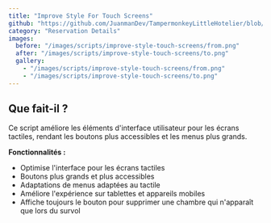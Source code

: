 ```yaml
---
title: "Improve Style For Touch Screens"
github: "https://github.com/JuanmanDev/TampermonkeyLittleHotelier/blob/main/frontdesk/reservationDetails/improveStyleForTouchScreens.user.js"
category: "Reservation Details"
images:
  before: "/images/scripts/improve-style-touch-screens/from.png"
  after: "/images/scripts/improve-style-touch-screens/to.png"
  gallery:
    - "/images/scripts/improve-style-touch-screens/from.png"
    - "/images/scripts/improve-style-touch-screens/to.png"
---
```


## Que fait-il ?

Ce script améliore les éléments d'interface utilisateur pour les écrans tactiles, rendant les boutons plus accessibles et les menus plus grands.

**Fonctionnalités :**
- Optimise l'interface pour les écrans tactiles
- Boutons plus grands et plus accessibles
- Adaptations de menus adaptées au tactile
- Améliore l'expérience sur tablettes et appareils mobiles
- Affiche toujours le bouton pour supprimer une chambre qui n'apparaît que lors du survol
